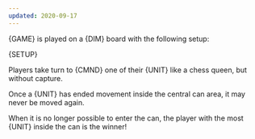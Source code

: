 ```yaml
---
updated: 2020-09-17
---
```


{GAME} is played on a {DIM} board with the following setup:

{SETUP}

Players take turn to {CMND} one of their {UNIT} like a chess queen, but without capture.

Once a {UNIT} has ended movement inside the central can area, it may never be moved again.

When it is no longer possible to enter the can, the player with the most {UNIT} inside the can is the winner!
